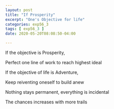 ```yaml
---
layout: post
title: "If Prosperity"
excerpt: "One's Objective for life"
categories: exp56_3
tags: [ exp56_3 ]
date: 2020-05-20T08:08:50-04:00

---
```


If the objective is Prosperity,

Perfect one line of work to reach highest ideal

If the objective of life is Adventure,

Keep reiventing oneself to build anew

Nothing stays permanent, everything is incidental

The chances increases with more trails
